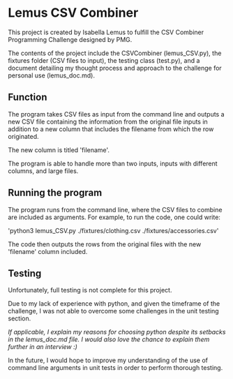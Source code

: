 # Lemus CSV Combiner  

This project is created by Isabella Lemus to fulfill the CSV Combiner Programming Challenge designed by PMG.  

The contents of the project include the CSVCombiner (lemus_CSV.py), the fixtures folder (CSV files to input), the testing class (test.py), and a document detailing my thought process and approach to the challenge for personal use (lemus_doc.md).  

## Function   

The program takes CSV files as input from the command line and outputs a new CSV file containing the information from the original file inputs in addition to a new column that includes the filename from which the row originated.    

The new column is titled 'filename'.  

The program is able to handle more than two inputs, inputs with different columns, and large files.   

## Running the program    

The program runs from the command line, where the CSV files to combine are included as arguments. For example, to run the code, one could write:  

'python3 lemus_CSV.py ./fixtures/clothing.csv ./fixtures/accessories.csv'

The code then outputs the rows from the original files with the new 'filename' column included.

## Testing

Unfortunately, full testing is not complete for this project.   

Due to my lack of experience with python, and given the timeframe of the challenge, I was not able to overcome some challenges in the unit testing section.   

*If applicable, I explain my reasons for choosing python despite its setbacks in the lemus_doc.md file. I would also love the chance to explain them further in an interview :)*

In the future, I would hope to improve my understanding of the use of command line arguments in unit tests in order to perform thorough testing.

